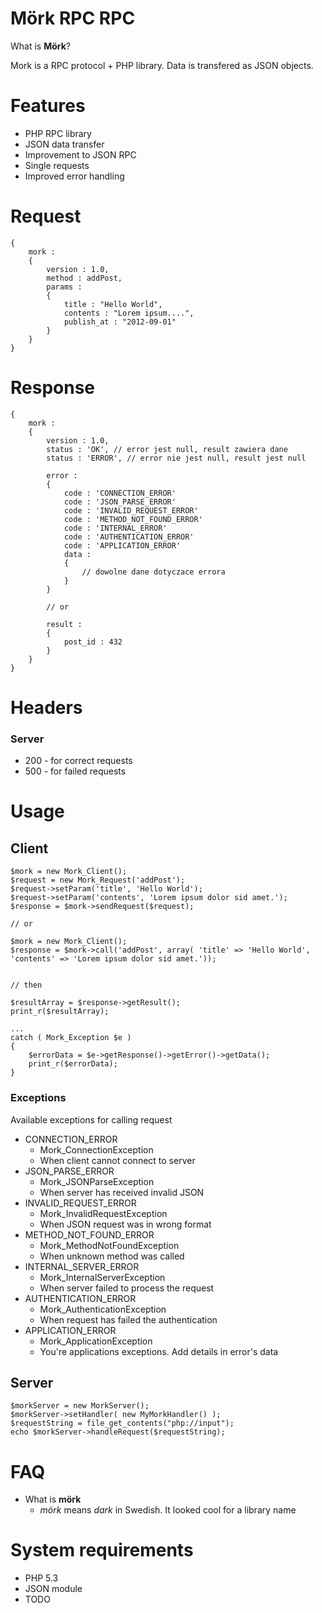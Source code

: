 # Mörk RPC RPC

What is **Mörk**? 

Mork is a RPC protocol + PHP library.
Data is transfered as JSON objects.


# Features

* PHP RPC library
* JSON data transfer
* Improvement to JSON RPC
* Single requests
* Improved error handling

# Request

	{ 
		mork : 
		{ 
			version : 1.0,
			method : addPost,
			params : 
			{
				title : "Hello World",
				contents : "Lorem ipsum....",
				publish_at : "2012-09-01"
			}
		}
	}

# Response	

	{ 
		mork : 
		{ 
			version : 1.0,
			status : 'OK', // error jest null, result zawiera dane
			status : 'ERROR', // error nie jest null, result jest null
			
			error : 
			{
				code : 'CONNECTION_ERROR'
				code : 'JSON_PARSE_ERROR'
				code : 'INVALID_REQUEST_ERROR'
				code : 'METHOD_NOT_FOUND_ERROR'
				code : 'INTERNAL_ERROR'
				code : 'AUTHENTICATION_ERROR'
				code : 'APPLICATION_ERROR'
				data : 
				{
					// dowolne dane dotyczace errora
				}	
			}
			
			// or
			
			result :
			{
				post_id : 432
			}
		}
	}
	
# Headers

### Server

* 200 - for correct requests
* 500 - for failed requests

# Usage

## Client

	$mork = new Mork_Client();
	$request = new Mork_Request('addPost');
	$request->setParam('title', 'Hello World');
	$request->setParam('contents', 'Lorem ipsum dolor sid amet.');
	$response = $mork->sendRequest($request);
	
	// or

	$mork = new Mork_Client();
	$response = $mork->call('addPost', array( 'title' => 'Hello World', 'contents' => 'Lorem ipsum dolor sid amet.'));
	
	
	// then
	
	$resultArray = $response->getResult();
	print_r($resultArray);
	
	...
	catch ( Mork_Exception $e )
	{
		$errorData = $e->getResponse()->getError()->getData();
		print_r($errorData);
	}
	
### Exceptions

Available exceptions for calling request

* CONNECTION_ERROR
	* Mork_ConnectionException
	* When client cannot connect to server
* JSON_PARSE_ERROR
	* Mork_JSONParseException
	* When server has received invalid JSON
* INVALID_REQUEST_ERROR
	* Mork_InvalidRequestException
	* When JSON request was in wrong format
* METHOD_NOT_FOUND_ERROR
	* Mork_MethodNotFoundException
	* When unknown method was called
* INTERNAL_SERVER_ERROR
	* Mork_InternalServerException
	* When server failed to process the request
* AUTHENTICATION_ERROR
	* Mork_AuthenticationException
	* When request has failed the authentication
* APPLICATION_ERROR
	* Mork_ApplicationException
	* You're applications exceptions. Add details in error's data


## Server

	$morkServer = new MorkServer();
	$morkServer->setHandler( new MyMorkHandler() );
	$requestString = file_get_contents("php://input");
	echo $morkServer->handleRequest($requestString);

# FAQ

* What is **mörk**
	* *mörk* means *dark* in Swedish. It looked cool for a library name
	
# System requirements

* PHP 5.3
* JSON module
* TODO